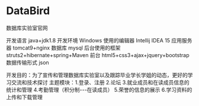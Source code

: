 # DataBird
数据库实验室官网

开发语言   java+jdk1.8
开发环境   Windows
使用的编辑器   Intellij IDEA 15
应用服务器   tomcat9+nginx
数据库    mysql
后台使用的框架 struts2+hibernate+spring+Maven
前台    html5+css3+ajax+jquery+bootstrap
数据传输形式   json

开发目的：为了宣传和管理数据库实验室以及跟踪毕业学长学姐的动态，更好的学习交流和技术探讨
主题模块：1.登录、注册
         2.论坛
         3.就业成员和在读成员信息的统计和管理
         4.考勤管理（积分制---在读成员）
         5.荣誉的信息的展示
         6.学习资料的上传和下载管理
